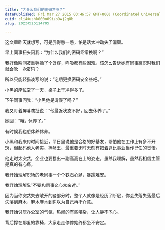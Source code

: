 ```yaml
---
title: "为什么我们的密码常换？"
datePublished: Fri Mar 27 2015 03:46:57 GMT+0000 (Coordinated Universal Time)
cuid: cli40ushk000o09iab9wj2q8b
slug: 20230526114705

---
```


这文章昨天就想写，可是我得憋一憋，怕是话太冲动失了偏颇。

早上同事扭头问我：“为什么我们的密码经常换啊？”

我好像瞬间被重锤捅了个对穿，呼吸都有些困难。该怎么告诉她有同事离职时我们就会改一次密码？

所以只能轻描淡写的说：“定期更换密码安全些吧。”

小黑的座位空了一天，桌子上干净得多了。

下午同事问我：“小黑他是请假了吗？”

我又盯着屏幕瞎扯说：“他最近状态不好，回去休养了。”

她回：“哦，休养了。”

有时候我也想休养休养。

小黑和我来的时间接近，平日里说他是合格的好基友，哪怕他在工作上有多不开窍，但起码他人老实、捧场王、最重要无时无刻有把着逗比事业当作己任的觉悟。

他走时太突然，企业也要摆出一副高高在上的姿态，虽然我理解，虽然我相信主管是真的有心痛。

我开始理解职场的老同事一个个铁石心肠，暴躁难安。

我开始理解说“不要和同事交心太亲近。”

因为当你突然失去敞开的这部分时，整个人就像是经历了断层，你会失落失落最后失落到麻木，麻木麻木到你以为自己再不介意。

我开始讨厌办公室的气氛，热闹的有些嘈杂，让人静不下心。

背后撑在那里的靠椅，大家走走停停始终都坐不安定。